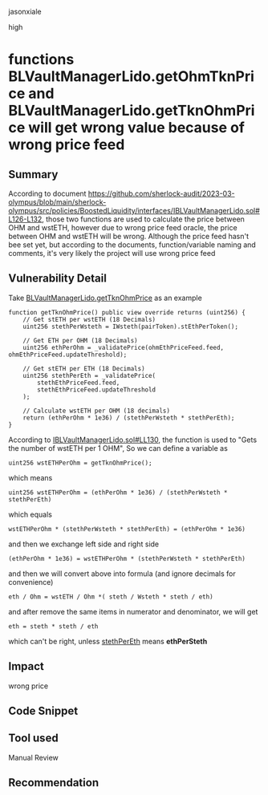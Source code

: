 jasonxiale

high

# functions BLVaultManagerLido.getOhmTknPrice and BLVaultManagerLido.getTknOhmPrice will get wrong value because of wrong price feed

## Summary
According to document https://github.com/sherlock-audit/2023-03-olympus/blob/main/sherlock-olympus/src/policies/BoostedLiquidity/interfaces/IBLVaultManagerLido.sol#L126-L132, those two functions are used to calculate the price between OHM and wstETH, however due to wrong price feed oracle, the price between OHM and wstETH will be wrong.
Although the price feed hasn't bee set yet, but according to the documents, function/variable naming and comments, it's very likely the project will use wrong price feed

## Vulnerability Detail
Take [BLVaultManagerLido.getTknOhmPrice](https://github.com/sherlock-audit/2023-03-olympus/blob/main/sherlock-olympus/src/policies/BoostedLiquidity/BLVaultManagerLido.sol#L458-L473) as an example

    function getTknOhmPrice() public view override returns (uint256) {
        // Get stETH per wstETH (18 Decimals)
        uint256 stethPerWsteth = IWsteth(pairToken).stEthPerToken();

        // Get ETH per OHM (18 Decimals)
        uint256 ethPerOhm = _validatePrice(ohmEthPriceFeed.feed, ohmEthPriceFeed.updateThreshold);

        // Get stETH per ETH (18 Decimals)
        uint256 stethPerEth = _validatePrice(
            stethEthPriceFeed.feed,
            stethEthPriceFeed.updateThreshold
        );

        // Calculate wstETH per OHM (18 decimals)
        return (ethPerOhm * 1e36) / (stethPerWsteth * stethPerEth);
    }

According to [IBLVaultManagerLido.sol#LL130](https://github.com/sherlock-audit/2023-03-olympus/blob/main/sherlock-olympus/src/policies/BoostedLiquidity/interfaces/IBLVaultManagerLido.sol#LL130C40-L130C76), the function is used to "Gets the number of wstETH per 1 OHM", 
So we can define a variable as

    uint256 wstETHPerOhm = getTknOhmPrice();

which means

    uint256 wstETHPerOhm = (ethPerOhm * 1e36) / (stethPerWsteth * stethPerEth)

which equals

    wstETHPerOhm * (stethPerWsteth * stethPerEth) = (ethPerOhm * 1e36) 

and then we exchange left side and right side

    (ethPerOhm * 1e36) = wstETHPerOhm * (stethPerWsteth * stethPerEth)

and then we will convert above into formula (and ignore decimals for convenience)

    eth / Ohm = wstETH / Ohm *( steth / Wsteth * steth / eth)

and after remove the same items in numerator and denominator, we will get

    eth = steth * steth / eth

which can't be right, unless [stethPerEth](https://github.com/sherlock-audit/2023-03-olympus/blob/main/sherlock-olympus/src/policies/BoostedLiquidity/BLVaultManagerLido.sol#LL472C16-L472C67) means __ethPerSteth__


## Impact
wrong price
## Code Snippet

## Tool used

Manual Review

## Recommendation
